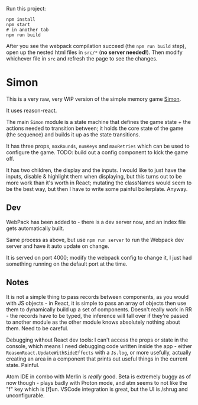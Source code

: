 Run this project:

```
npm install
npm start
# in another tab
npm run build
```

After you see the webpack compilation succeed (the `npm run build` step), open up the nested html files in `src/*` (**no server needed!**). Then modify whichever file in `src` and refresh the page to see the changes.

# Simon

This is a very raw, very WIP version of the simple memory game [Simon](https://en.wikipedia.org/wiki/Simon_(game)).

It uses reason-react.

The main `Simon` module is a state machine that defines the game state + the actions needed to transition between;
it holds the core state of the game (the sequence) and builds it up as the state transitions.

It has three props, `maxRounds`, `numKeys` and `maxRetries` which can be used to configure the game.
TODO: build out a config component to kick the game off. 

It has two children, the display and the inputs. I would like to just have the inputs, disable & highlight them when displaying, but this turns out to be more work than it's worth in React; mutating the classNames would seem to be the best way, but then I have to write some painful boilerplate. Anyway.

## Dev

WebPack has been added to - there is a dev server now, and an index file gets automatically built.

Same process as above, but use `npm run server` to run the Webpack dev server and have it auto update on change.

It is served on port 4000; modify the webpack config to change it, I just had something running on the default port at the time.

## Notes

It is not a simple thing to pass records between components, as you would with JS objects - in React, it is simple to pass an array of objects then use them to dynamically build up a set of components. Doesn't really work in RR - the records have to be typed, the inference will fall over if they're passed to another module as the other module knows absolutely nothing about them. Need to be careful.

Debugging without React dev tools: I can't access the props or state in the console, which means I need debugging code written inside the app - either `ReasonReact.UpdateWithSideEffects` with a `Js.log`, or more usefully, actually creating an area in a component that prints out useful things in the current state. Painful.

Atom IDE in combo with Merlin is _really_ good. Beta is extremely buggy as of now though - plays badly with Proton mode, and atm seems to not like the "f" key which is [f]un. VSCode integration is great, but the UI is /shrug and unconfigurable.
